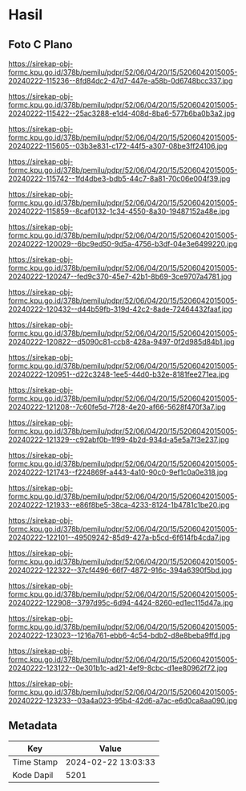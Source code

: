 # Hasil

## Foto C Plano

https://sirekap-obj-formc.kpu.go.id/378b/pemilu/pdpr/52/06/04/20/15/5206042015005-20240222-115236--8fd84dc2-47d7-447e-a58b-0d6748bcc337.jpg

https://sirekap-obj-formc.kpu.go.id/378b/pemilu/pdpr/52/06/04/20/15/5206042015005-20240222-115422--25ac3288-e1d4-408d-8ba6-577b6ba0b3a2.jpg

https://sirekap-obj-formc.kpu.go.id/378b/pemilu/pdpr/52/06/04/20/15/5206042015005-20240222-115605--03b3e831-c172-44f5-a307-08be3ff24106.jpg

https://sirekap-obj-formc.kpu.go.id/378b/pemilu/pdpr/52/06/04/20/15/5206042015005-20240222-115742--1fd4dbe3-bdb5-44c7-8a81-70c06e004f39.jpg

https://sirekap-obj-formc.kpu.go.id/378b/pemilu/pdpr/52/06/04/20/15/5206042015005-20240222-115859--8caf0132-1c34-4550-8a30-19487152a48e.jpg

https://sirekap-obj-formc.kpu.go.id/378b/pemilu/pdpr/52/06/04/20/15/5206042015005-20240222-120029--6bc9ed50-9d5a-4756-b3df-04e3e6499220.jpg

https://sirekap-obj-formc.kpu.go.id/378b/pemilu/pdpr/52/06/04/20/15/5206042015005-20240222-120247--fed9c370-45e7-42b1-8b69-3ce9707a4781.jpg

https://sirekap-obj-formc.kpu.go.id/378b/pemilu/pdpr/52/06/04/20/15/5206042015005-20240222-120432--d44b59fb-319d-42c2-8ade-72464432faaf.jpg

https://sirekap-obj-formc.kpu.go.id/378b/pemilu/pdpr/52/06/04/20/15/5206042015005-20240222-120822--d5090c81-ccb8-428a-9497-0f2d985d84b1.jpg

https://sirekap-obj-formc.kpu.go.id/378b/pemilu/pdpr/52/06/04/20/15/5206042015005-20240222-120951--d22c3248-1ee5-44d0-b32e-8181fee271ea.jpg

https://sirekap-obj-formc.kpu.go.id/378b/pemilu/pdpr/52/06/04/20/15/5206042015005-20240222-121208--7c60fe5d-7f28-4e20-af66-5628f470f3a7.jpg

https://sirekap-obj-formc.kpu.go.id/378b/pemilu/pdpr/52/06/04/20/15/5206042015005-20240222-121329--c92abf0b-1f99-4b2d-934d-a5e5a7f3e237.jpg

https://sirekap-obj-formc.kpu.go.id/378b/pemilu/pdpr/52/06/04/20/15/5206042015005-20240222-121743--f224869f-a443-4a10-90c0-9ef1c0a0e318.jpg

https://sirekap-obj-formc.kpu.go.id/378b/pemilu/pdpr/52/06/04/20/15/5206042015005-20240222-121933--e86f8be5-38ca-4233-8124-1b4781c1be20.jpg

https://sirekap-obj-formc.kpu.go.id/378b/pemilu/pdpr/52/06/04/20/15/5206042015005-20240222-122101--49509242-85d9-427a-b5cd-6f614fb4cda7.jpg

https://sirekap-obj-formc.kpu.go.id/378b/pemilu/pdpr/52/06/04/20/15/5206042015005-20240222-122322--37cf4496-66f7-4872-916c-394a6390f5bd.jpg

https://sirekap-obj-formc.kpu.go.id/378b/pemilu/pdpr/52/06/04/20/15/5206042015005-20240222-122908--3797d95c-6d94-4424-8260-ed1ec115d47a.jpg

https://sirekap-obj-formc.kpu.go.id/378b/pemilu/pdpr/52/06/04/20/15/5206042015005-20240222-123023--1216a761-ebb6-4c54-bdb2-d8e8beba9ffd.jpg

https://sirekap-obj-formc.kpu.go.id/378b/pemilu/pdpr/52/06/04/20/15/5206042015005-20240222-123122--0e301b1c-ad21-4ef9-8cbc-d1ee80962f72.jpg

https://sirekap-obj-formc.kpu.go.id/378b/pemilu/pdpr/52/06/04/20/15/5206042015005-20240222-123233--03a4a023-95b4-42d6-a7ac-e6d0ca8aa090.jpg


## Metadata

| Key        | Value               |
| ---------- | ------------------- |
| Time Stamp | 2024-02-22 13:03:33 |
| Kode Dapil | 5201                |




